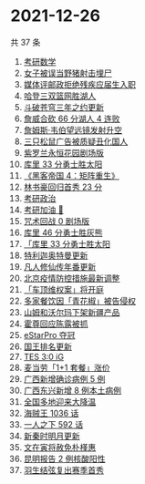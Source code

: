 # 2021-12-26

共 37 条

<!-- BEGIN ZHIHUSEARCH -->
<!-- 最后更新时间 Sun Dec 26 2021 14:13:58 GMT+0800 (China Standard Time) -->
1. [考研数学](https://www.zhihu.com/search?q=考研数学)
1. [女子被误当野猪射击埋尸](https://www.zhihu.com/search?q=女子被当野猪射击)
1. [媒体评邮政拒绝残疾应届生入职](https://www.zhihu.com/search?q=残疾应届生)
1. [哈登三双篮网胜湖人](https://www.zhihu.com/search?q=湖人)
1. [斗破苍穹三年之约更新](https://www.zhihu.com/search?q=斗破苍穹三年之约)
1. [詹威合砍 66 分湖人 4 连败](https://www.zhihu.com/search?q=湖人)
1. [詹姆斯·韦伯望远镜发射升空](https://www.zhihu.com/search?q=韦伯望远镜)
1. [三只松鼠广告被质疑丑化国人](https://www.zhihu.com/search?q=三只松鼠)
1. [紫罗兰永恒花园剧场版](https://www.zhihu.com/search?q=紫罗兰永恒花园)
1. [库里 33 分勇士胜太阳](https://www.zhihu.com/search?q=勇士)
1. [《黑客帝国 4：矩阵重生》](https://www.zhihu.com/search?q=黑客帝国4)
1. [林书豪回归首秀 23 分](https://www.zhihu.com/search?q=林书豪)
1. [考研政治](https://www.zhihu.com/search?q=考研政治)
1. [考研加油 💪](https://www.zhihu.com/search?q=考研倒计时)
1. [咒术回战 0 剧场版](https://www.zhihu.com/search?q=咒术回战0)
1. [库里 46 分勇士胜灰熊](https://www.zhihu.com/search?q=勇士)
1. [「库里 33 分勇士胜太阳](https://www.zhihu.com/search?q=勇士)
1. [特利迦奥特曼更新](https://www.zhihu.com/search?q=特利迦奥特曼)
1. [凡人修仙传年番更新](https://www.zhihu.com/search?q=凡人修仙传)
1. [北京疫情防控措施最新调整](https://www.zhihu.com/search?q=北京疫情防控措施)
1. [「车顶维权案」将开庭](https://www.zhihu.com/search?q=车顶维权案)
1. [多家餐饮因「青花椒」被告侵权](https://www.zhihu.com/search?q=青花椒)
1. [山姆和沃尔玛下架新疆产品](https://www.zhihu.com/search?q=山姆下架新疆产品)
1. [霍尊回应陈露被抓](https://www.zhihu.com/search?q=霍尊回应)
1. [eStarPro 夺冠](https://www.zhihu.com/search?q=kpl)
1. [国王排名更新](https://www.zhihu.com/search?q=国王排名)
1. [TES 3:0 iG](https://www.zhihu.com/search?q=tes)
1. [麦当劳「1+1 套餐」涨价](https://www.zhihu.com/search?q=麦当劳涨价)
1. [广西新增确诊病例 5 例](https://www.zhihu.com/search?q=广西疫情)
1. [广西东兴新增 8 例本土病例](https://www.zhihu.com/search?q=广西疫情)
1. [全国多地迎来大降温](https://www.zhihu.com/search?q=降温)
1. [海贼王 1036 话](https://www.zhihu.com/search?q=海贼王)
1. [一人之下 592 话](https://www.zhihu.com/search?q=一人之下)
1. [新秦时明月更新](https://www.zhihu.com/search?q=新秦时明月)
1. [文在寅将赦免朴槿惠](https://www.zhihu.com/search?q=朴槿惠)
1. [昆明报告 2 例核酸阳性](https://www.zhihu.com/search?q=昆明疫情)
1. [羽生结弦复出赛季首秀](https://www.zhihu.com/search?q=羽生结弦)
<!-- END ZHIHUSEARCH -->
